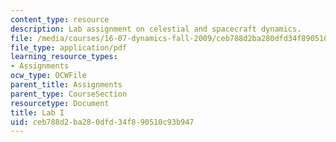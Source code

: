 ```yaml
---
content_type: resource
description: Lab assignment on celestial and spacecraft dynamics.
file: /media/courses/16-07-dynamics-fall-2009/ceb788d2ba280dfd34f890510c93b947_MIT16_07F09_lab1.pdf
file_type: application/pdf
learning_resource_types:
- Assignments
ocw_type: OCWFile
parent_title: Assignments
parent_type: CourseSection
resourcetype: Document
title: Lab I
uid: ceb788d2-ba28-0dfd-34f8-90510c93b947
---
```


